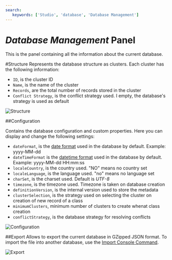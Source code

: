 ```yaml
---
search:
   keywords: ['Studio', 'database', 'Database Management']
---
```


# _Database Management_ Panel
This is the panel containing all the information about the current database.

#Structure
Represents the database structure as clusters. Each cluster has the following information:
- `ID`, is the cluster ID
- `Name`, is the name of the cluster
- `Records`, are the total number of records stored in the cluster
- `Conflict Strategy`, is the conflict strategy used. I empty, the database's strategy is used as default

![Structure](../images/structure.png)

##Configuration

Contains the database configuration and custom properties. Here you can display and change the following settings:
- `dateFormat`, is the [date format](../general/Managing-Dates.md) used in the database by default. Example: yyyy-MM-dd
- `dateTimeFormat` is the [datetime format](../general/Managing-Dates.md) used in the database by default. Example: yyyy-MM-dd HH:mm:ss
- `localeCountry`, is the country used. "NO" means no country set
- `localeLanguage`, is the language used. "no" means no language set
- `charSet`,	is the charset used. Default is *UTF-8*
- `timezone`, is the timezone used. Timezone is taken on database creation
- `definitionVersion`, is the internal version used to store the metadata	
- `clusterSelection`, is the strategy used on selecting the cluster on creation of new record of a class
- `minimumClusters`, minimum number of clusters to create whenat class creation
- `conflictStrategy`, is the database strategy for resolving conflicts

![Configuration](../images/configuration.png)

##Export
Allows to export the current database in GZipped JSON format. To import the file into another database, use the [Import Console Command](../console/Console-Command-Import.md).

![Export](../images/import-export.png)
